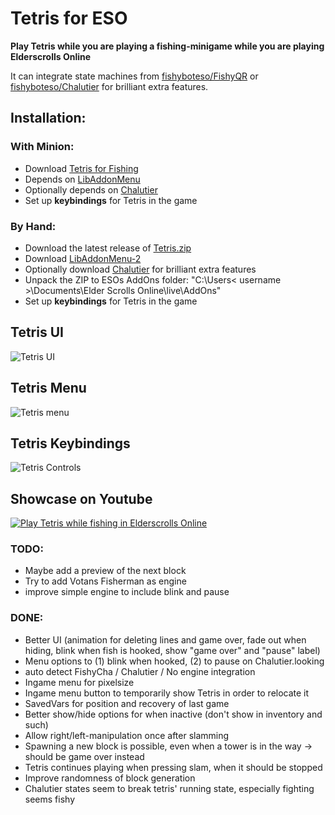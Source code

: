 # Tetris for ESO
  
**Play Tetris while you are playing a fishing-minigame while you are playing Elderscrolls Online**  
  
It can integrate state machines from [fishyboteso/FishyQR](https://github.com/fishyboteso/FishyQR) or [fishyboteso/Chalutier](https://github.com/fishyboteso/Chalutier) for brilliant extra features.
  
## Installation:
### With Minion:
- Download [Tetris for Fishing](https://www.esoui.com/downloads/info3314-TetrisforFishing.html)
- Depends on [LibAddonMenu](https://www.esoui.com/downloads/info7-LibAddonMenu.html)
- Optionally depends on [Chalutier](https://www.esoui.com/downloads/info2934-Chalutier.html)
- Set up **keybindings** for Tetris in the game

### By Hand:
- Download the latest release of [Tetris.zip](https://github.com/fishyboteso/Tetris/releases)
- Download [LibAddonMenu-2](https://www.esoui.com/downloads/info7-LibAddonMenu.html)
- Optionally download [Chalutier](https://www.esoui.com/downloads/info2934-Chalutier.html) for brilliant extra features
- Unpack the ZIP to ESOs AddOns folder: "C:\Users< username >\Documents\Elder Scrolls Online\live\AddOns"
- Set up **keybindings** for Tetris in the game
  
## Tetris UI
![Tetris UI](https://user-images.githubusercontent.com/1882648/155900436-f03e868b-24eb-4d86-a2ee-7af97fbc06fb.png)  
  
## Tetris Menu
![Tetris menu](https://user-images.githubusercontent.com/1882648/155891942-7ce959ea-8ca9-4ea4-8cf2-8ada38f67e91.png)  
  
## Tetris Keybindings
![Tetris Controls](https://user-images.githubusercontent.com/1882648/155709898-33faba93-ea3c-45ff-8464-74055959a0cb.png)  

## Showcase on Youtube
[![Play Tetris while fishing in Elderscrolls Online](https://img.youtube.com/vi/Qh1E58Fy0AQ/0.jpg)]( https://www.youtube.com/watch?v=Qh1E58Fy0AQ)

### TODO:
- Maybe add a preview of the next block
- Try to add Votans Fisherman as engine
- improve simple engine to include blink and pause  
  
### DONE:
- Better UI (animation for deleting lines and game over, fade out when hiding, blink when fish is hooked, show "game over" and "pause" label)
- Menu options to (1) blink when hooked, (2) to pause on Chalutier.looking
- auto detect FishyCha / Chalutier / No engine integration
- Ingame menu for pixelsize
- Ingame menu button to temporarily show Tetris in order to relocate it
- SavedVars for position and recovery of last game
- Better show/hide options for when inactive (don't show in inventory and such)
- Allow right/left-manipulation once after slamming
- Spawning a new block is possible, even when a tower is in the way -> should be game over instead
- Tetris continues playing when pressing slam, when it should be stopped
- Improve randomness of block generation
- Chalutier states seem to break tetris' running state, especially fighting seems fishy  
